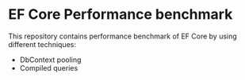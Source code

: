 # EF Core Performance benchmark

This repository contains performance benchmark of EF Core by using different techniques:
- DbContext pooling
- Compiled queries
